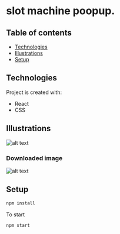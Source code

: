 # slot machine poopup.

## Table of contents
* [Technologies](#technologies)
* [Illustrations](#illustrations)
* [Setup](#setup)
	
## Technologies
Project is created with: 
- React
- CSS

## Illustrations

![alt text](https://github.com/georginapuig/slot-machine-poopup/blob/master/src/images/1.png)

### Downloaded image
![alt text](https://github.com/georginapuig/slot-machine-poopup/blob/master/src/images/2.png)

## Setup

```bash
npm install
```

To start 

```bash
npm start
```

